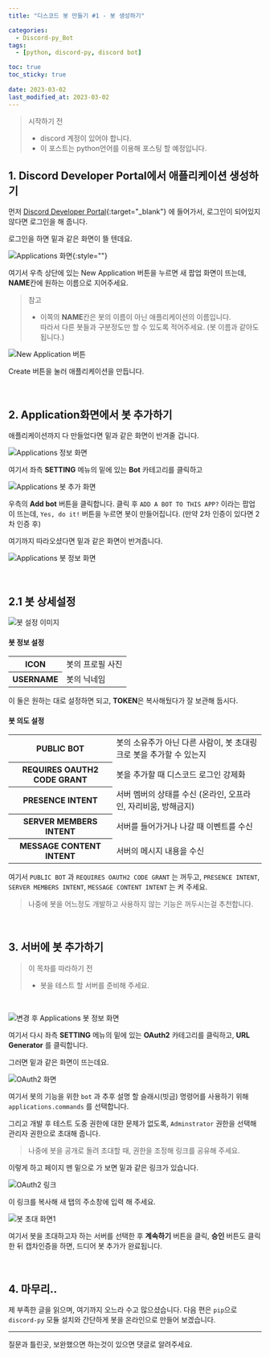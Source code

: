 ```yaml
---
title: "디스코드 봇 만들기 #1 - 봇 생성하기"

categories:
  - Discord-py_Bot
tags:
  - [python, discord-py, discord bot]

toc: true
toc_sticky: true
 
date: 2023-03-02
last_modified_at: 2023-03-02
---
```


> 시작하기 전
>- discord 계정이 있어야 합니다.
>- 이 포스트는 python언어를 이용해 포스팅 할 예정입니다.

## 1. Discord Developer Portal에서 애플리케이션 생성하기

먼저 [Discord Developer Portal](https://discord.com/developers/applications "Discord Developer Portal"){:target="_blank"} 에 들어가서, 로그인이 되어있지 않다면 로그인을 해 줍니다.

로그인을 하면 밑과 같은 화면이 뜰 텐데요.

![Applications 화면](/assets/img/Discord-py_Bot/2023-03-01-discord-py_bot_1/1.1.png){:style=""}

여기서 우측 상단에 있는 New Application 버튼을 누르면 새 팝업 화면이 뜨는데, **NAME**칸에 원하는 이름으로 지어주세요.

> 참고
>- 이쪽의 **NAME**칸은 봇의 이름이 아닌 애플리케이션의 이름입니다.<br>따라서 다른 봇들과 구분정도만 할 수 있도록 적어주세요. (봇 이름과 같아도 됩니다.)

![New Application 버튼](/assets/img/Discord-py_Bot/2023-03-01-discord-py_bot_1/1.2.png)

Create 버튼을 눌러 애플리케이션을 만듭니다.

<br>

## 2. Application화면에서 봇 추가하기

애플리케이션까지 다 만들었다면 밑과 같은 화면이 반겨줄 겁니다.

![Applications 정보 화면](/assets/img/Discord-py_Bot/2023-03-01-discord-py_bot_1/2.1.png)

여기서 좌측 **SETTING** 메뉴의 밑에 있는 **Bot** 카테고리를 클릭하고

![Applications 봇 추가 화면](/assets/img/Discord-py_Bot/2023-03-01-discord-py_bot_1/2.2.png)

우측의 **Add bot** 버튼을 클릭합니다.
클릭 후 `ADD A BOT TO THIS APP?` 이라는 팝업이 뜨는데, `Yes, do it!` 버튼을 누르면 봇이 만들어집니다. (만약 2차 인증이 있다면 2차 인증 후)

여기까지 따라오셨다면 밑과 같은 화면이 반겨줍니다.

![Applications 봇 정보 화면](/assets/img/Discord-py_Bot/2023-03-01-discord-py_bot_1/2.3.png)

<br>

## 2.1 봇 상세설정

![봇 설정 이미지](/assets/img/Discord-py_Bot/2023-03-01-discord-py_bot_1/2.1.1.png)

#### 봇 정보 설정

<table>
  <tr>
    <th> ICON </th>
    <td> 봇의 프로필 사진 </td>
  </tr>
  <tr>
    <th> USERNAME </th>
    <td> 봇의 닉네임 </td>
  </tr>
</table>

이 둘은 원하는 대로 설정하면 되고, **TOKEN**은 복사해뒀다가 잘 보관해 둡시다.

#### 봇 의도 설정

<table>
  <tr>
    <th> PUBLIC BOT </th>
    <td> 봇의 소유주가 아닌 다른 사람이, 봇 초대링크로 봇을 추가할 수 있는지 </td>
  </tr>
  <tr>
    <th> REQUIRES OAUTH2 CODE GRANT </th>
    <td> 봇을 추가할 때 디스코드 로그인 강제화 </td>
  </tr>
  <tr>
    <th> PRESENCE INTENT </th>
    <td> 서버 멤버의 상태를 수신 (온라인, 오프라인, 자리비움, 방해금지) </td>
  </tr>
  <tr>
    <th> SERVER MEMBERS INTENT </th>
    <td> 서버를 들어가거나 나갈 때 이벤트를 수신 </td>
  </tr>
  <tr>
    <th> MESSAGE CONTENT INTENT </th>
    <td> 서버의 메시지 내용을 수신 </td>
  </tr>
</table>

여기서 `PUBLIC BOT` 과 `REQUIRES OAUTH2 CODE GRANT` 는 꺼두고, `PRESENCE INTENT`, `SERVER MEMBERS INTENT`, `MESSAGE CONTENT INTENT` 는 켜 주세요.

> 나중에 봇을 어느정도 개발하고 사용하지 않는 기능은 꺼두시는걸 추천합니다.

<br>

## 3. 서버에 봇 추가하기

> 이 목차를 따라하기 전
>- 봇을 테스트 할 서버를 준비해 주세요.

<br>

![변경 후 Applications 봇 정보 화면](/assets/img/Discord-py_Bot/2023-03-01-discord-py_bot_1/3.1.png)

여기서 다시 좌측 **SETTING** 메뉴의 밑에 있는 **OAuth2** 카테고리를 클릭하고, **URL Generator** 를 클릭합니다.

그러면 밑과 같은 화면이 뜨는데요.

![OAuth2 화면](/assets/img/Discord-py_Bot/2023-03-01-discord-py_bot_1/3.2.png)

여기서 봇의 기능을 위한 `bot` 과 추후 설명 할 슬래시(빗금) 명령어를 사용하기 위해 `applications.commands` 를 선택합니다.

그리고 개발 후 테스트 도중 권한에 대한 문제가 없도록, `Adminstrator` 권한을 선택해 관리자 권한으로 초대해 줍니다.

> 나중에 봇을 공개로 돌려 초대할 때, 권한을 조정해 링크를 공유해 주세요.

이렇게 하고 페이지 맨 밑으로 가 보면 밑과 같은 링크가 있습니다.

![OAuth2 링크](/assets/img/Discord-py_Bot/2023-03-01-discord-py_bot_1/3.3.png)

이 링크를 복사해 새 탭의 주소창에 입력 해 주세요.

![봇 초대 화면1](/assets/img/Discord-py_Bot/2023-03-01-discord-py_bot_1/3.4.png)

여기서 봇을 초대하고자 하는 서버를 선택한 후 **계속하기** 버튼을 클릭, **승인** 버튼도 클릭한 뒤 캡차인증을 하면, 드디어 봇 추가가 완료됩니다.

<br>

## 4. 마무리..

제 부족한 글을 읽으며, 여기까지 오느라 수고 많으셨습니다.
다음 편은 `pip`으로 `discord-py` 모듈 설치와 간단하게 봇을 온라인으로 만들어 보겠습니다.

---

질문과 틀린곳, 보완했으면 하는것이 있으면 댓글로 알려주세요.